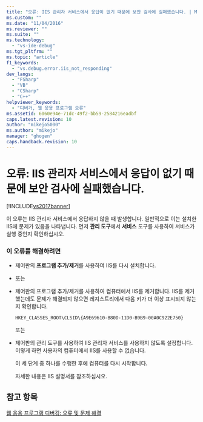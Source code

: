 ```yaml
---
title: "오류: IIS 관리자 서비스에서 응답이 없기 때문에 보안 검사에 실패했습니다. | Microsoft Docs"
ms.custom: ""
ms.date: "11/04/2016"
ms.reviewer: ""
ms.suite: ""
ms.technology: 
  - "vs-ide-debug"
ms.tgt_pltfrm: ""
ms.topic: "article"
f1_keywords: 
  - "vs.debug.error.iis_not_responding"
dev_langs: 
  - "FSharp"
  - "VB"
  - "CSharp"
  - "C++"
helpviewer_keywords: 
  - "디버거, 웹 응용 프로그램 오류"
ms.assetid: 6060e94e-71dc-49f2-bb59-2584216eadbf
caps.latest.revision: 10
author: "mikejo5000"
ms.author: "mikejo"
manager: "ghogen"
caps.handback.revision: 10
---
```

# 오류: IIS 관리자 서비스에서 응답이 없기 때문에 보안 검사에 실패했습니다.
[!INCLUDE[vs2017banner](../code-quality/includes/vs2017banner.md)]

이 오류는 IIS 관리자 서비스에서 응답하지 않을 때 발생합니다.  일반적으로 이는 설치한 IIS에 문제가 있음을 나타냅니다.  먼저 **관리 도구**에서 **서비스** 도구를 사용하여 서비스가 실행 중인지 확인하십시오.  
  
### 이 오류를 해결하려면  
  
-   제어판의 **프로그램 추가\/제거**를 사용하여 IIS를 다시 설치합니다.  
  
-   또는  
  
-   제어판의 프로그램 추가\/제거를 사용하여 컴퓨터에서 IIS를 제거합니다.  IIS를 제거했는데도 문제가 해결되지 않으면 레지스트리에서 다음 키가 더 이상 표시되지 않는지 확인합니다.  
  
    ```  
    HKEY_CLASSES_ROOT\CLSID\{A9E69610-B80D-11D0-B9B9-00A0C922E750}  
    ```  
  
     또는  
  
-   제어판의 관리 도구를 사용하여 IIS 관리자 서비스를 사용하지 않도록 설정합니다.  이렇게 하면 사용자의 컴퓨터에서 IIS를 사용할 수 없습니다.  
  
     이 세 단계 중 하나를 수행한 후에 컴퓨터를 다시 시작합니다.  
  
     자세한 내용은 IIS 설명서를 참조하십시오.  
  
## 참고 항목  
 [웹 응용 프로그램 디버깅: 오류 및 문제 해결](../debugger/debugging-web-applications-errors-and-troubleshooting.md)